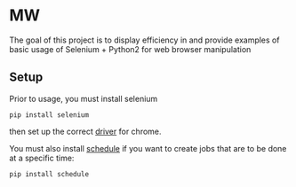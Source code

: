 # MW
The goal of this project is to display efficiency in and provide examples of basic usage of Selenium + Python2 for web browser manipulation 

## Setup

Prior to usage, you must install selenium 

`pip install selenium`

then set up the correct [driver](https://sites.google.com/a/chromium.org/chromedriver/downloads) for chrome.

You must also install [schedule](https://github.com/dbader/schedule) if you want to create jobs that are to be done at a specific time:

`pip install schedule`

